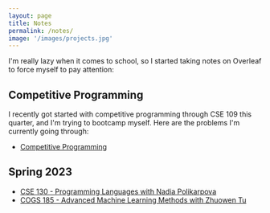 ```yaml
---
layout: page
title: Notes
permalink: /notes/
image: '/images/projects.jpg'
---
```

<p>I'm really lazy when it comes to school, so I started taking notes on Overleaf to force myself to pay attention:</p>
<div>
  <h2>Competitive Programming</h2>
  <p>I recently got started with competitive programming through CSE 109 this quarter, and I'm trying to bootcamp myself. Here are the problems I'm currently going through:</p>
  <ul>
    <li><a href="{{site.baseurl}}/notes/CSE_109.pdf">Competitive Programming</a></li>
  </ul>
</div>

<div>
  <h2>Spring 2023</h2>
  <ul>
    <li><a href="{{site.baseurl}}/notes/CSE_130.pdf">CSE 130 - Programming Languages with Nadia Polikarpova</a></li>
    <li><a href="{{site.baseurl}}/notes/COGS_185.pdf">COGS 185 - Advanced Machine Learning Methods with Zhuowen Tu</a></li>
  </ul>
</div>